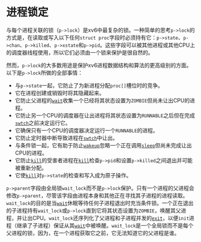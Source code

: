# 进程锁定

与每个进程关联的锁（`p->lock`）是xv6中最复杂的锁。一种简单的思考`p->lock`的方式是，在读取或写入以下任何`struct proc`字段时必须持有它：`p->state`、`p->chan`、`p->killed`、`p->xstate`和`p->pid`。这些字段可以被其他进程或其他CPU上的调度器线程使用，所以它们必须由一个锁来保护是很自然的。

然而，`p->lock`的大多数用途是保护xv6进程数据结构和算法的更高级别的方面。以下是`p->lock`所做的全部事情：

*   与`p->state`一起，它防止了为新进程分配`proc[]`槽位时的竞争。
*   它在进程创建或销毁时将其隐藏起来。
*   它防止父进程的[`wait`](/source/xv6-riscv/user/user.h)收集一个已经将其状态设置为`ZOMBIE`但尚未让出CPU的进程。
*   它防止另一个CPU的调度器在让出进程将其状态设置为`RUNNABLE`之后但在完成[`swtch`](/source/xv6-riscv/kernel/defs.h)之前决定运行它。
*   它确保只有一个CPU的调度器决定运行一个`RUNNABLE`的进程。
*   它防止定时器中断导致进程在[`swtch`](/source/xv6-riscv/kernel/defs.h)中让出。
*   与条件锁一起，它有助于防止[`wakeup`](/source/xv6-riscv/kernel/defs.h)忽略一个正在调用[`sleep`](/source/xv6-riscv/user/user.h)但尚未完成让出CPU的进程。
*   它防止[`kill`](/source/xv6-riscv/user/user.h)的受害者进程在[`kill`](/source/xv6-riscv/user/user.h)检查`p->pid`和设置`p->killed`之间退出并可能被重新分配。
*   它使[`kill`](/source/xv6-riscv/user/user.h)对`p->state`的检查和写入成为原子操作。

`p->parent`字段由全局锁`wait_lock`而不是`p->lock`保护。只有一个进程的父进程会修改`p->parent`，尽管该字段由进程本身和其他正在寻找其子进程的进程读取。`wait_lock`的目的是当[`wait`](/source/xv6-riscv/user/user.h)休眠等待任何子进程退出时充当条件锁。一个正在退出的子进程持有`wait_lock`或`p->lock`直到它将其状态设置为`ZOMBIE`，唤醒其父进程，并让出CPU。`wait_lock`还序列化了父进程和子进程并发的[`exit`](/source/xv6-riscv/kernel/defs.h)，以便`init`进程（继承了子进程）保证从其[`wait`](/source/xv6-riscv/user/user.h)中被唤醒。`wait_lock`是一个全局锁而不是每个父进程的锁，因为，在一个进程获取它之前，它无法知道它的父进程是谁。